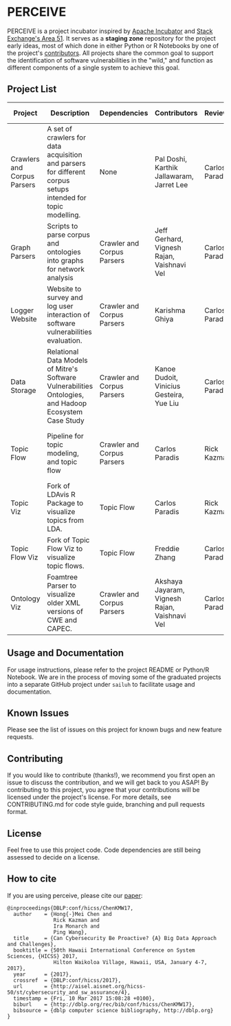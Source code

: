 # PERCEIVE

PERCEIVE is a project incubator inspired by [Apache Incubator](http://incubator.apache.org/) and [Stack Exchange's Area 51](https://area51.stackexchange.com/). It serves as a **staging zone** repository for the project early ideas, most of which done in either Python or R Notebooks by one of the project's [contributors](https://github.com/sailuh/perceive/graphs/contributors). All projects share the common goal to support the identification of software vulnerabilities in the "wild," and function as different components of a single system to achieve this goal. 

## Project List 

| Project                     | Description                                                                                                   | Dependencies               | Contributors                                  | Reviewer       | Semesters of Activity                          |
|-----------------------------|---------------------------------------------------------------------------------------------------------------|----------------------------|-----------------------------------------------|----------------|------------------------------------------------|
| Crawlers and Corpus Parsers | A set of crawlers for data acquisition and parsers for different corpus setups intended for topic modelling.  | None                       | Pal Doshi, Karthik Jallawaram, Jarret Lee     | Carlos Paradis | Fall 2016, Fall 2017                           |
| Graph Parsers               | Scripts to parse corpus and ontologies into graphs for network analysis                                       | Crawler and Corpus Parsers | Jeff Gerhard, Vignesh Rajan, Vaishnavi Vel    | Carlos Paradis | Spring 2017, Fall 2017                         |
| Logger Website              | Website to survey and log user interaction of software vulnerabilities evaluation.                            | Crawler and Corpus Parsers | Karishma Ghiya                                | Carlos Paradis | Spring 2017                                    |
| Data Storage                | Relational Data Models of Mitre's Software Vulnerabilities Ontologies, and Hadoop Ecosystem Case Study        | Crawler and Corpus Parsers | Kanoe Dudoit, Vinicius Gesteira, Yue Liu      | Carlos Paradis | Spring 2017, Fall 2017                         |
| Topic Flow                  | Pipeline for topic modeling, and topic flow                                                                   | Crawler and Corpus Parsers | Carlos Paradis                                | Rick Kazman    | Fall 2016, Spring 2017, Summer 2017, Fall 2017 |
| Topic Viz                   | Fork of LDAvis R Package to visualize topics from LDA.                                                        | Topic Flow                 | Carlos Paradis                                | Rick Kazman    | Fall 2017                                      |
| Topic Flow Viz              | Fork of Topic Flow Viz to visualize topic flows.                                                              | Topic Flow                 | Freddie Zhang                                 | Carlos Paradis | Fall 2017                                      |
| Ontology Viz                | Foamtree Parser to visualize older XML versions of CWE and CAPEC.                                             | Crawler and Corpus Parsers | Akshaya Jayaram, Vignesh Rajan, Vaishnavi Vel | Carlos Paradis | Spring 2017, Fall 2017                         |

## Usage and Documentation

For usage instructions, please refer to the project README or Python/R Notebook. We are in the process of moving some of the graduated projects into a separate GitHub project under `sailuh` to facilitate usage and documentation.

## Known Issues

Please see the list of issues on this project for known bugs and new feature requests.

## Contributing

If you would like to contribute (thanks!), we recommend you first open an issue to discuss the contribution, and we will get back to you ASAP! By contributing to this project, you agree that your contributions will be licensed under the project's license. For more details, see CONTRIBUTING.md for code style guide, branching and pull requests format.

## License

Feel free to use this project code. Code dependencies are still being assessed to decide on a license.

## How to cite 

If you are using perceive, please cite our [paper](https://scholarspace.manoa.hawaii.edu/bitstream/10125/41885/1/paper0736.pdf):

```
@inproceedings{DBLP:conf/hicss/ChenKMW17,
  author    = {Hong{-}Mei Chen and
               Rick Kazman and
               Ira Monarch and
               Ping Wang},
  title     = {Can Cybersecurity Be Proactive? {A} Big Data Approach and Challenges},
  booktitle = {50th Hawaii International Conference on System Sciences, {HICSS} 2017,
               Hilton Waikoloa Village, Hawaii, USA, January 4-7, 2017},
  year      = {2017},
  crossref  = {DBLP:conf/hicss/2017},
  url       = {http://aisel.aisnet.org/hicss-50/st/cybersecurity_and_sw_assurance/4},
  timestamp = {Fri, 10 Mar 2017 15:08:28 +0100},
  biburl    = {http://dblp.org/rec/bib/conf/hicss/ChenKMW17},
  bibsource = {dblp computer science bibliography, http://dblp.org}
}
```
